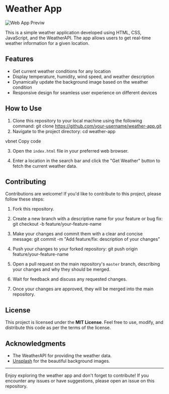 # Weather App

![Web App Previw](https://www.linkpicture.com/q/weather.jpg)

This is a simple weather application developed using HTML, CSS, JavaScript, and the WeatherAPI. The app allows users to get real-time weather information for a given location.

## Features

- Get current weather conditions for any location
- Display temperature, humidity, wind speed, and weather description
- Dynamically update the background image based on the weather condition
- Responsive design for seamless user experience on different devices

## How to Use

1. Clone this repository to your local machine using the following command:
git clone https://github.com/your-username/weather-app.git
2. Navigate to the project directory:
cd weather-app

vbnet
Copy code

3. Open the `index.html` file in your preferred web browser.

4. Enter a location in the search bar and click the "Get Weather" button to fetch the current weather data.

## Contributing

Contributions are welcome! If you'd like to contribute to this project, please follow these steps:

1. Fork this repository.

2. Create a new branch with a descriptive name for your feature or bug fix:
git checkout -b feature/your-feature-name

3. Make your changes and commit them with a clear and concise message:
git commit -m "Add feature/fix: description of your changes"

4. Push your changes to your forked repository:
git push origin feature/your-feature-name

5. Open a pull request on the main repository's `master` branch, describing your changes and why they should be merged.

6. Wait for feedback and discuss any requested changes.

7. Once your changes are approved, they will be merged into the main repository.

## License

This project is licensed under the **MIT License**. Feel free to use, modify, and distribute this code as per the terms of the license.

## Acknowledgments

- The WeatherAPI for providing the weather data.
- [Unsplash](https://unsplash.com/) for the beautiful background images.

---

Enjoy exploring the weather app and don't forget to contribute! If you encounter any issues or have suggestions, please open an issue on this repository.
